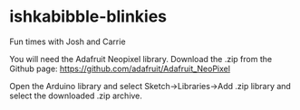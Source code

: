 # ishkabibble-blinkies
Fun times with Josh and Carrie

You will need the Adafruit Neopixel library. Download the .zip from the Github page: https://github.com/adafruit/Adafruit_NeoPixel

Open the Arduino library and select Sketch->Libraries->Add .zip library and select the downloaded .zip archive.
